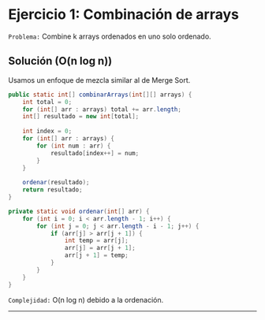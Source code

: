 # **Ejercicio 1: Combinación de arrays**

`Problema:` Combine k arrays ordenados en uno solo ordenado.

## **Solución (O(n log n))**

Usamos un enfoque de mezcla similar al de Merge Sort.

```java
public static int[] combinarArrays(int[][] arrays) {
    int total = 0;
    for (int[] arr : arrays) total += arr.length;
    int[] resultado = new int[total];
    
    int index = 0;
    for (int[] arr : arrays) {
        for (int num : arr) {
            resultado[index++] = num;
        }
    }
    
    ordenar(resultado);
    return resultado;
}

private static void ordenar(int[] arr) {
    for (int i = 0; i < arr.length - 1; i++) {
        for (int j = 0; j < arr.length - i - 1; j++) {
            if (arr[j] > arr[j + 1]) {
                int temp = arr[j];
                arr[j] = arr[j + 1];
                arr[j + 1] = temp;
            }
        }
    }
}
```

`Complejidad:` O(n log n) debido a la ordenación.

---
